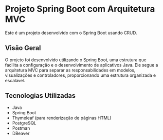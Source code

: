 # Projeto Spring Boot com Arquitetura MVC

Este é um projeto desenvolvido com o Spring Boot usando CRUD.

## Visão Geral

O projeto foi desenvolvido utilizando o Spring Boot, uma estrutura que facilita a configuração e o desenvolvimento de aplicativos Java. Ele segue a arquitetura MVC para separar as responsabilidades em modelos, visualizações e controladores, proporcionando uma estrutura organizada e escalável.

## Tecnologias Utilizadas

- Java
- Spring Boot
- Thymeleaf (para renderização de páginas HTML)
- PostgreSQL
- Postman
- DBeaver
